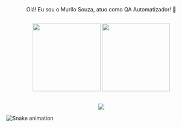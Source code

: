 <div align="center">
 Olá! Eu sou o Murilo Souza, atuo como QA Automatizador! 👋
</div>

##

  <div align="center">
    <img height="180em" src="https://github-readme-stats.vercel.app/api?username=MuriloSouzas&show_icons=true&theme=dark&include_all_commits=true&count_private=true"/>
    <img height="180em" src="https://github-readme-stats.vercel.app/api/top-langs/?username=MuriloSouzas&layout=compact&langs_count=7&theme=dark"/>
    </div>
    

##

  <div align="center">
<a href="https://www.linkedin.com/in/murilosouzaqa" target="_blank"><img src="https://img.shields.io/badge/-LinkedIn-%230077B5?style=for-the-badge&logo=linkedin&logoColor=white" target="_blank"></a> 
  </div>

![Snake animation](https://github.com/MuriloSouzas/MuriloSouzas/blob/output/github-contribution-grid-snake.svg)
